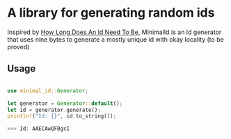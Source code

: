 # A library for generating random ids

Inspired by [How Long Does An Id Need To Be](https://eager.io/blog/how-long-does-an-id-need-to-be/), MinimalId is an Id generator that uses nine bytes to generate a mostly unique id with okay locality (to be proved)

## Usage

```rust

use minimal_id::Generator;

let generator = Generator::default();
let id = generator.generate();
println!("Id: {}", id.to_string());

>>> Id: AAECAwQFBgcI
```
